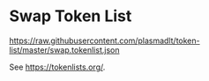 # Swap Token List
 https://raw.githubusercontent.com/plasmadlt/token-list/master/swap.tokenlist.json

See https://tokenlists.org/.
